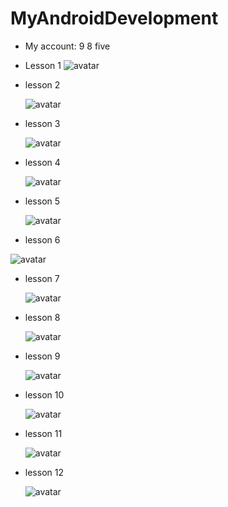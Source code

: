 # MyAndroidDevelopment
- My account: 9 8 five

- Lesson 1
 ![avatar](./img/lesson11.png)

- lesson 2

  ![avatar](./img/lesson2.png)

- lesson 3

  ![avatar](./img/lesson3.png)

- lesson 4

  ![avatar](./img/lesson4.png)

- lesson 5

  ![avatar](./lab02/lesson5.png)

- lesson 6

![avatar](./lab03/lesson6.png)

- lesson 7

  ![avatar](./lab04/lesson7.png)

- lesson 8

  ![avatar](./lab05/lesson8.png)

- lesson 9

  ![avatar](./lab06/lesson9.png)

- lesson 10

  ![avatar](./lab07/lesson10.png)

- lesson 11

  ![avatar](./lab08/lesson11.png)

- lesson 12

  ![avatar](./lab09/lesson12.png)